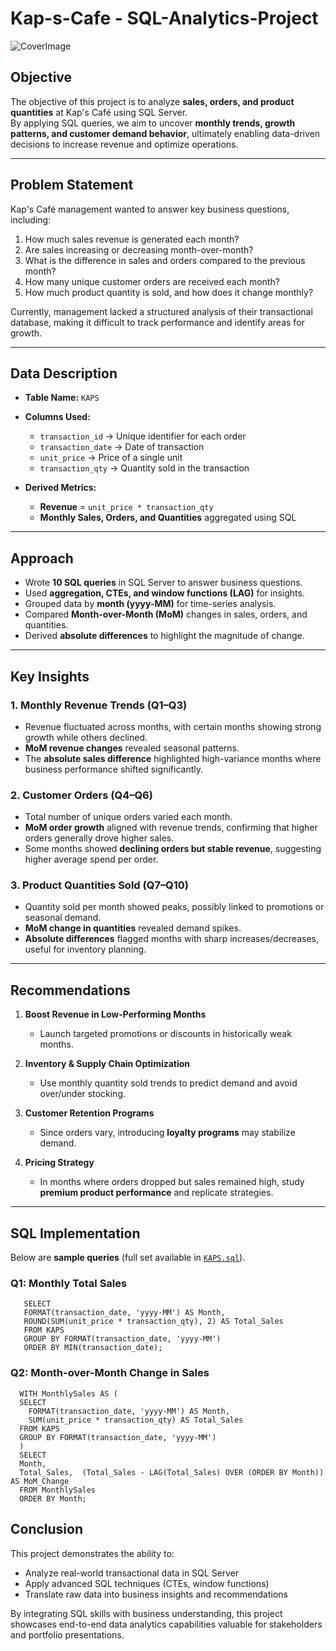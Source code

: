 # Kap-s-Cafe - SQL-Analytics-Project

![CoverImage](https://github.com/user-attachments/assets/672c199f-aaaf-4ea7-8c77-df550529f424)

##  Objective

The objective of this project is to analyze **sales, orders, and product quantities** at Kap's Café using SQL Server.  
By applying SQL queries, we aim to uncover **monthly trends, growth patterns, and customer demand behavior**, ultimately enabling data-driven decisions to increase revenue and optimize operations.

---

##  Problem Statement

Kap's Café management wanted to answer key business questions, including:  

1. How much sales revenue is generated each month?  
2. Are sales increasing or decreasing month-over-month?  
3. What is the difference in sales and orders compared to the previous month?  
4. How many unique customer orders are received each month?  
5. How much product quantity is sold, and how does it change monthly?  

Currently, management lacked a structured analysis of their transactional database, making it difficult to track performance and identify areas for growth.

---

##  Data Description

- **Table Name:** `KAPS`  
- **Columns Used:**  
  - `transaction_id` → Unique identifier for each order  
  - `transaction_date` → Date of transaction  
  - `unit_price` → Price of a single unit  
  - `transaction_qty` → Quantity sold in the transaction  

- **Derived Metrics:**  
  - **Revenue** = `unit_price * transaction_qty`  
  - **Monthly Sales, Orders, and Quantities** aggregated using SQL  

---

## Approach
- Wrote **10 SQL queries** in SQL Server to answer business questions.  
- Used **aggregation, CTEs, and window functions (LAG)** for insights.  
- Grouped data by **month (yyyy-MM)** for time-series analysis.  
- Compared **Month-over-Month (MoM)** changes in sales, orders, and quantities.  
- Derived **absolute differences** to highlight the magnitude of change.  

---

## Key Insights

### 1. Monthly Revenue Trends (Q1–Q3)  
- Revenue fluctuated across months, with certain months showing strong growth while others declined.  
- **MoM revenue changes** revealed seasonal patterns.  
- The **absolute sales difference** highlighted high-variance months where business performance shifted significantly.  

### 2. Customer Orders (Q4–Q6)  

- Total number of unique orders varied each month.  
- **MoM order growth** aligned with revenue trends, confirming that higher orders generally drove higher sales.  
- Some months showed **declining orders but stable revenue**, suggesting higher average spend per order.  

### 3. Product Quantities Sold (Q7–Q10)  

- Quantity sold per month showed peaks, possibly linked to promotions or seasonal demand.  
- **MoM change in quantities** revealed demand spikes.  
- **Absolute differences** flagged months with sharp increases/decreases, useful for inventory planning.  

---

##  Recommendations

1. **Boost Revenue in Low-Performing Months**  
   - Launch targeted promotions or discounts in historically weak months.  

2. **Inventory & Supply Chain Optimization**  
   - Use monthly quantity sold trends to predict demand and avoid over/under stocking.  

3. **Customer Retention Programs**  
   - Since orders vary, introducing **loyalty programs** may stabilize demand.  

4. **Pricing Strategy**  
   - In months where orders dropped but sales remained high, study **premium product performance** and replicate strategies.  

---

##  SQL Implementation

Below are **sample queries** (full set available in [`KAPS.sql`](./KAPS.sql)).

### Q1: Monthly Total Sales

       SELECT 
       FORMAT(transaction_date, 'yyyy-MM') AS Month,
       ROUND(SUM(unit_price * transaction_qty), 2) AS Total_Sales
       FROM KAPS
       GROUP BY FORMAT(transaction_date, 'yyyy-MM')
       ORDER BY MIN(transaction_date);

### Q2: Month-over-Month Change in Sales

      WITH MonthlySales AS (
      SELECT 
        FORMAT(transaction_date, 'yyyy-MM') AS Month,
        SUM(unit_price * transaction_qty) AS Total_Sales
      FROM KAPS
      GROUP BY FORMAT(transaction_date, 'yyyy-MM')
      )
      SELECT 
      Month,
      Total_Sales,  (Total_Sales - LAG(Total_Sales) OVER (ORDER BY Month)) AS MoM_Change
      FROM MonthlySales
      ORDER BY Month;

## Conclusion

This project demonstrates the ability to:

- Analyze real-world transactional data in SQL Server
- Apply advanced SQL techniques (CTEs, window functions)
- Translate raw data into business insights and recommendations

By integrating SQL skills with business understanding, this project showcases end-to-end data analytics capabilities valuable for stakeholders and portfolio presentations.

